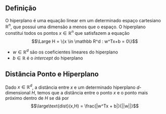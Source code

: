## Definição

O hiperplano é uma equação linear em um determinado espaço cartesiano $\mathbb{R}^n$, que possui uma dimensão a menos que o espaço. O hiperplano constitui todos os pontos $x \in \mathbb{R}^n$ que satisfazem a equação
$$\Large H = \{x \in \mathbb R^d : w^Tx+b = 0\}$$
- $w \in \mathbb R^d$ são os coeficientes lineares do hiperplano
- $b \in \mathbb R$ é o _intercept_ do hiperplano
## Distância Ponto e Hiperplano

Dado $x \in \mathbb R^d$, a distância entre $x$ e um determinado hiperplano $d$-dimensional $H$, temos que a distância entre o ponto $x$ e o ponto mais próximo dentro de $H$ se dá por
$$\large\text{dist}(x,H) = \frac{|w^Tx + b|}{||w||}$$